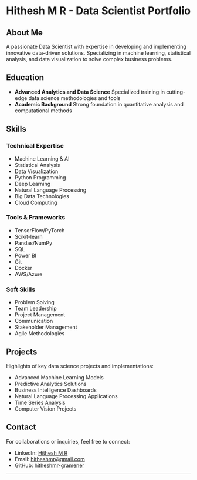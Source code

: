 # Hithesh M R - Data Scientist Portfolio

## About Me
A passionate Data Scientist with expertise in developing and implementing innovative data-driven solutions. Specializing in machine learning, statistical analysis, and data visualization to solve complex business problems.

## Education
- **Advanced Analytics and Data Science**
  Specialized training in cutting-edge data science methodologies and tools
- **Academic Background**
  Strong foundation in quantitative analysis and computational methods

## Skills
### Technical Expertise
- Machine Learning & AI
- Statistical Analysis
- Data Visualization
- Python Programming
- Deep Learning
- Natural Language Processing
- Big Data Technologies
- Cloud Computing

### Tools & Frameworks
- TensorFlow/PyTorch
- Scikit-learn
- Pandas/NumPy
- SQL
- Power BI
- Git
- Docker
- AWS/Azure

### Soft Skills
- Problem Solving
- Team Leadership
- Project Management
- Communication
- Stakeholder Management
- Agile Methodologies

## Projects
Highlights of key data science projects and implementations:
- Advanced Machine Learning Models
- Predictive Analytics Solutions
- Business Intelligence Dashboards
- Natural Language Processing Applications
- Time Series Analysis
- Computer Vision Projects

## Contact
For collaborations or inquiries, feel free to connect:
- LinkedIn: [Hithesh M R](https://www.linkedin.com/in/hithesh-mr/)
- Email: [hitheshmr@gmail.com](mailto:hitheshmr@gmail.com)
- GitHub: [hitheshmr-gramener](https://github.com/hitheshmr-gramener)

---